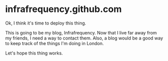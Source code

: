 infrafrequency.github.com
=========================

Ok, I think it's time to deploy this thing.

This is going to be my blog, Infrafrequency. Now that I live far away from my friends, I need a way to contact them.
Also, a blog would be a good way to keep track of the things I'm doing in London.

Let's hope this thing works.
